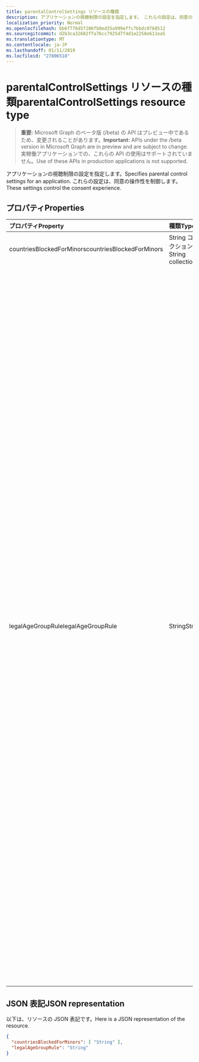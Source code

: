 ```yaml
---
title: parentalControlSettings リソースの種類
description: アプリケーションの視聴制限の設定を指定します。 これらの設定は、同意の操作性を制御します。
localization_priority: Normal
ms.openlocfilehash: bb6f776d5f206fb0ed35a999effc7bbdc0768512
ms.sourcegitcommit: d2b3ca32602ffa76cc7925d7f4d1e2258e611ea5
ms.translationtype: MT
ms.contentlocale: ja-JP
ms.lasthandoff: 01/11/2019
ms.locfileid: "27806518"
---
```

# <a name="parentalcontrolsettings-resource-type"></a><span data-ttu-id="a2e4c-104">parentalControlSettings リソースの種類</span><span class="sxs-lookup"><span data-stu-id="a2e4c-104">parentalControlSettings resource type</span></span>

> <span data-ttu-id="a2e4c-105">**重要:** Microsoft Graph のベータ版 (/beta) の API はプレビュー中であるため、変更されることがあります。</span><span class="sxs-lookup"><span data-stu-id="a2e4c-105">**Important:** APIs under the /beta version in Microsoft Graph are in preview and are subject to change.</span></span> <span data-ttu-id="a2e4c-106">実稼働アプリケーションでの、これらの API の使用はサポートされていません。</span><span class="sxs-lookup"><span data-stu-id="a2e4c-106">Use of these APIs in production applications is not supported.</span></span>

<span data-ttu-id="a2e4c-107">アプリケーションの視聴制限の設定を指定します。</span><span class="sxs-lookup"><span data-stu-id="a2e4c-107">Specifies parental control settings for an application.</span></span> <span data-ttu-id="a2e4c-108">これらの設定は、同意の操作性を制御します。</span><span class="sxs-lookup"><span data-stu-id="a2e4c-108">These settings control the consent experience.</span></span>

## <a name="properties"></a><span data-ttu-id="a2e4c-109">プロパティ</span><span class="sxs-lookup"><span data-stu-id="a2e4c-109">Properties</span></span>

| <span data-ttu-id="a2e4c-110">プロパティ</span><span class="sxs-lookup"><span data-stu-id="a2e4c-110">Property</span></span> | <span data-ttu-id="a2e4c-111">種類</span><span class="sxs-lookup"><span data-stu-id="a2e4c-111">Type</span></span> | <span data-ttu-id="a2e4c-112">説明</span><span class="sxs-lookup"><span data-stu-id="a2e4c-112">Description</span></span> |
:---------------|:--------|:----------|
|<span data-ttu-id="a2e4c-113">countriesBlockedForMinors</span><span class="sxs-lookup"><span data-stu-id="a2e4c-113">countriesBlockedForMinors</span></span>|<span data-ttu-id="a2e4c-114">String コレクション</span><span class="sxs-lookup"><span data-stu-id="a2e4c-114">String collection</span></span>| <span data-ttu-id="a2e4c-115">[2 文字の ISO 国コード](https://www.iso.org/iso-3166-country-codes.html)を指定します。</span><span class="sxs-lookup"><span data-stu-id="a2e4c-115">Specifies the [two-letter ISO country codes](https://www.iso.org/iso-3166-country-codes.html).</span></span> <span data-ttu-id="a2e4c-116">アプリケーションへのアクセスは、このリストで指定した国からの未成年者がブロックされます。</span><span class="sxs-lookup"><span data-stu-id="a2e4c-116">Access to the application will be blocked for minors from the countries specified in this list.</span></span>|
|<span data-ttu-id="a2e4c-117">legalAgeGroupRule</span><span class="sxs-lookup"><span data-stu-id="a2e4c-117">legalAgeGroupRule</span></span>| <span data-ttu-id="a2e4c-118">String</span><span class="sxs-lookup"><span data-stu-id="a2e4c-118">String</span></span> | <span data-ttu-id="a2e4c-119">アプリケーションのユーザーに適用される法律の年齢グループの規則を指定します。</span><span class="sxs-lookup"><span data-stu-id="a2e4c-119">Specifies the legal age group rule that applies to users of the app.</span></span> <span data-ttu-id="a2e4c-120">次の値のいずれかに設定できます。</span><span class="sxs-lookup"><span data-stu-id="a2e4c-120">Can be set to one of the following values:</span></span> <table><tr><th><span data-ttu-id="a2e4c-121">値</span><span class="sxs-lookup"><span data-stu-id="a2e4c-121">Value</span></span></th><th><span data-ttu-id="a2e4c-122">説明</span><span class="sxs-lookup"><span data-stu-id="a2e4c-122">Description</span></span></th></tr><tr><td><span data-ttu-id="a2e4c-123">Allow</span><span class="sxs-lookup"><span data-stu-id="a2e4c-123">Allow</span></span></td><td><span data-ttu-id="a2e4c-124">既定値。</span><span class="sxs-lookup"><span data-stu-id="a2e4c-124">Default.</span></span> <span data-ttu-id="a2e4c-125">有効な最小値を適用します。</span><span class="sxs-lookup"><span data-stu-id="a2e4c-125">Enforces the legal minimum.</span></span> <span data-ttu-id="a2e4c-126">これは、保護者の同意は、欧州連合と韓国で未成年者に必要なことを意味します。</span><span class="sxs-lookup"><span data-stu-id="a2e4c-126">This means parental consent is required for minors in the European Union and Korea.</span></span></td></tr><tr><td><span data-ttu-id="a2e4c-127">RequireConsentForPrivacyServices</span><span class="sxs-lookup"><span data-stu-id="a2e4c-127">RequireConsentForPrivacyServices</span></span></td><td><span data-ttu-id="a2e4c-128">COPPA の規則に準拠する誕生日の日付を指定するユーザーを強制します。</span><span class="sxs-lookup"><span data-stu-id="a2e4c-128">Enforces the user to specify date of birth to comply with COPPA rules.</span></span> </td></tr><tr><td><span data-ttu-id="a2e4c-129">RequireConsentForMinors</span><span class="sxs-lookup"><span data-stu-id="a2e4c-129">RequireConsentForMinors</span></span></td><td><span data-ttu-id="a2e4c-130">下国のマイナー ルールに関係なく、18 歳の保護者の同意が必要です。</span><span class="sxs-lookup"><span data-stu-id="a2e4c-130">Requires parental consent for ages below 18, regardless of country minor rules.</span></span></td></tr><tr><td><span data-ttu-id="a2e4c-131">RequireConsentForKids</span><span class="sxs-lookup"><span data-stu-id="a2e4c-131">RequireConsentForKids</span></span></td><td><span data-ttu-id="a2e4c-132">下国のマイナー ルールに関係なく、14 歳の保護者の同意が必要です。</span><span class="sxs-lookup"><span data-stu-id="a2e4c-132">Requires parental consent for ages below 14, regardless of country minor rules.</span></span></td></tr><tr><td><span data-ttu-id="a2e4c-133">BlockMinors</span><span class="sxs-lookup"><span data-stu-id="a2e4c-133">BlockMinors</span></span></td><td><span data-ttu-id="a2e4c-134">アプリケーションを使用してから未成年をブロックします。</span><span class="sxs-lookup"><span data-stu-id="a2e4c-134">Blocks minors from using the app.</span></span></td></tr></table> |

## <a name="json-representation"></a><span data-ttu-id="a2e4c-135">JSON 表記</span><span class="sxs-lookup"><span data-stu-id="a2e4c-135">JSON representation</span></span>
<span data-ttu-id="a2e4c-136">以下は、リソースの JSON 表記です。</span><span class="sxs-lookup"><span data-stu-id="a2e4c-136">Here is a JSON representation of the resource.</span></span>

```json
{
  "countriesBlockedForMinors": [ "String" ],
  "legalAgeGroupRule": "String"
}

```
